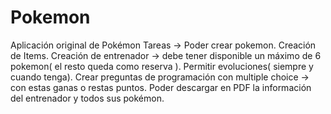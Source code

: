 # Pokemon
Aplicación original de Pokémon 
Tareas -> 
Poder crear pokemon.
Creación de Items.
Creación de entrenador -> debe tener disponible un máximo de 6 pokemon( el resto queda como reserva ).
Permitir evoluciones( siempre y cuando tenga).
Crear preguntas de programación con multiple choice -> con estas ganas o restas puntos.
Poder descargar en PDF la información del entrenador y todos sus pokémon.
